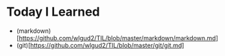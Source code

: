 # Today I Learned
- (markdown)[https://github.com/wlgud2/TIL/blob/master/markdown/markdown.md]
- (git)[https://github.com/wlgud2/TIL/blob/master/git/git.md]